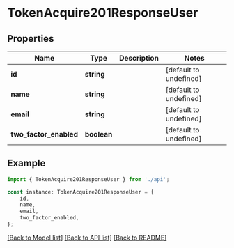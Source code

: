 # TokenAcquire201ResponseUser


## Properties

Name | Type | Description | Notes
------------ | ------------- | ------------- | -------------
**id** | **string** |  | [default to undefined]
**name** | **string** |  | [default to undefined]
**email** | **string** |  | [default to undefined]
**two_factor_enabled** | **boolean** |  | [default to undefined]

## Example

```typescript
import { TokenAcquire201ResponseUser } from './api';

const instance: TokenAcquire201ResponseUser = {
    id,
    name,
    email,
    two_factor_enabled,
};
```

[[Back to Model list]](../README.md#documentation-for-models) [[Back to API list]](../README.md#documentation-for-api-endpoints) [[Back to README]](../README.md)
